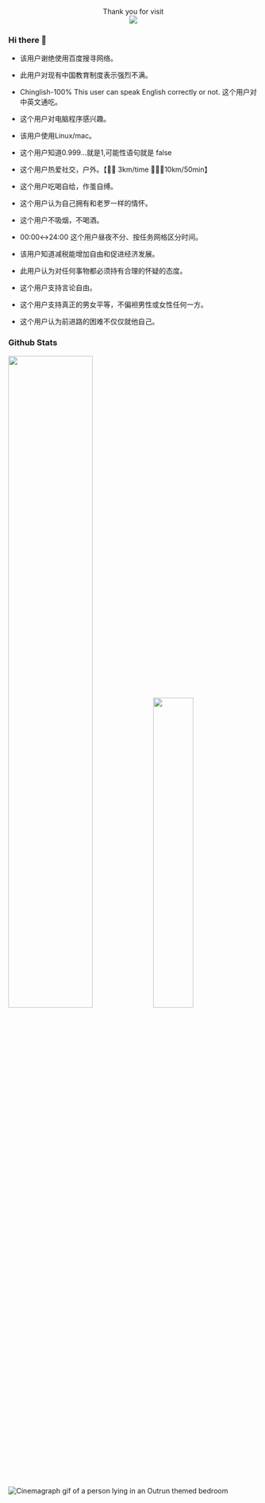 <p align="center"> 
<!--   Thank you for visit <br><img src="https://profile-counter.glitch.me/darrenzzy/count.svg" /> -->
    Thank you for visit <br> <img src="https://komarev.com/ghpvc/?username=darrenzzy" />
  
</p>

### Hi there 👋

<!--
**Darrenzzy/Darrenzzy** is a ✨ _special_ ✨ repository because its `README.md` (this file) appears on your GitHub profile.

Here are some ideas to get you started:

- 🔭 I’m currently working on ...
- 🌱 I’m currently learning ...
- 👯 I’m looking to collaborate on ...
- 🤔 I’m looking for help with ...
- 💬 Ask me about ...
- 📫 How to reach me: ...
- 😄 Pronouns: ...
- ⚡ Fun fact: ...
-->

- 该用户谢绝使用百度搜寻网络。
- 此用户对现有中国教育制度表示强烈不满。
- Chinglish-100%	This user can speak English correctly or not. 这个用户对中英文通吃。

- 这个用户对电脑程序感兴趣。
- 该用户使用Linux/mac。
- 这个用户知道0.999…就是1,可能性语句就是 false


- 这个用户热爱社交，户外。【🏊🏻 3km/time  🏃🏻‍♀️10km/50min】
- 这个用户吃喝自给，作茧自缚。
- 这个用户认为自己拥有和老罗一样的情怀。
- 这个用户不吸烟，不喝酒。
- 00:00↔24:00	这个用户昼夜不分、按任务网格区分时间。
- 该用户知道减税能增加自由和促进经济发展。
- 此用户认为对任何事物都必须持有合理的怀疑的态度。
- 这个用户支持言论自由。
- 这个用户支持真正的男女平等，不偏袒男性或女性任何一方。
- 这个用户认为前进路的困难不仅仅就他自己。

 

### Github Stats

<img src="https://github-readme-stats.vercel.app/api?username=Darrenzzy&show_icons=true&layout=compact&count_private=true&hide_title=true&theme=default" style="width: 58%; max-width: 58%; min-width: 58%;"><img src="https://github-readme-stats.vercel.app/api/top-langs/?username=Darrenzzy&layout=compact&count_private=true&theme=default" style="width: 40%; max-width: 40%; min-width: 40%;">

![Cinemagraph gif of a person lying in an Outrun themed bedroom](https://i.imgur.com/ZDw8tlA.gif)
